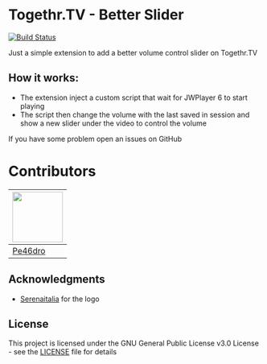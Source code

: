 # Togethr.TV - Better Slider
[![Build Status](https://travis-ci.org/Pe46dro/Togethr.TV-Better-Slider.svg?branch=master)](https://travis-ci.org/Pe46dro/Togethr.TV-Better-Slider)

Just a simple extension to add a better volume control slider on Togethr.TV

## How it works:
* The extension inject a custom script that wait for JWPlayer 6 to start playing
* The script then change the volume with the last saved in session and show a new slider under the video to control the volume

If you have some problem open an issues on GitHub

# Contributors
| [<img src="https://www.gravatar.com/avatar/35923b3b04e23bef801553656b606bfag?s=100" alt="" height="100">](https://github.com/Pe46dro) |
|--|
| [Pe46dro](https://github.com/Pe46dro) |

## Acknowledgments

* [Serenaitalia](https://serenaitalia.deviantart.com/gallery/) for the logo

## License

This project is licensed under the GNU General Public License v3.0 License - see the [LICENSE](LICENSE) file for details
